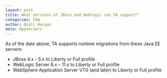 ```yaml
---
layout: post
title: What versions of JBoss and Weblogic can TA support?
categories: FAQ
author: Niall Horgan
meta: Appservers
---
```

As of the date above, TA supports runtime migrations from these Java EE servers:

- JBoss 4.x - 5.x to Liberty or Full profile
- WebLogic Server 6.x – 11.x to Liberty or Full profile
- WebSphere Application Server V7.0 (and later) to Liberty or Full profile
